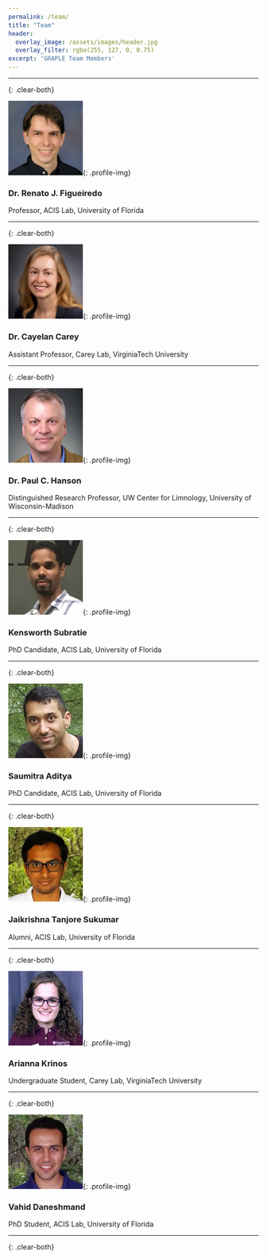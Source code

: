 ```yaml
---
permalink: /team/
title: "Team"
header:
  overlay_image: /assets/images/header.jpg
  overlay_filter: rgba(255, 127, 0, 0.75)
excerpt: 'GRAPLE Team Members'
---
```

---
{: .clear-both}

![Renato J. Figueiredo](../assets/images/renato.jpg){: .profile-img}

### Dr. Renato J. Figueiredo [<i class="fa fa-link"></i>](https://www.acis.ufl.edu/people/renatof)

Professor, ACIS Lab, University of Florida

---
{: .clear-both}

![Cayelan Carey](../assets/images/cayelan.jpg){: .profile-img}

### Dr. Cayelan Carey [<i class="fa fa-link"></i>](http://www.carey.biol.vt.edu/)

Assistant Professor, Carey Lab, VirginiaTech University

---
{: .clear-both}

![Paul C. Hanson](../assets/images/paul.jpg){: .profile-img}

### Dr. Paul C. Hanson [<i class="fa fa-link"></i>](http://hanson.limnology.wisc.edu/)

Distinguished Research Professor, UW Center for Limnology, University of Wisconsin-Madison

---
{: .clear-both}

![Kensworth Subratie](../assets/images/ken.jpg){: .profile-img}

### Kensworth Subratie [<i class="fa fa-link"></i>](https://www.acis.ufl.edu/people/kcratie)

PhD Candidate, ACIS Lab, University of Florida

---
{: .clear-both}

![Saumitra Aditya](../assets/images/saumitra.jpg){: .profile-img}

### Saumitra Aditya [<i class="fa fa-link"></i>](https://www.acis.ufl.edu/people/saumitraaditya)

PhD Candidate, ACIS Lab, University of Florida

---
{: .clear-both}

![Jaikrishna Tanjore Sukumar](../assets/images/jaikrishna.jpg){: .profile-img}

### Jaikrishna Tanjore Sukumar [<i class="fa fa-link"></i>](https://www.acis.ufl.edu/people/jaikrishna)

Alumni, ACIS Lab, University of Florida

---
{: .clear-both}

![Arianna Krinos](../assets/images/arianna.jpg){: .profile-img}

### Arianna Krinos

Undergraduate Student, Carey Lab, VirginiaTech University

---
{: .clear-both}

![Vahid Daneshmand](../assets/images/vahid.jpg){: .profile-img}

### Vahid Daneshmand [<i class="fa fa-link"></i>](https://www.acis.ufl.edu/people/vdaneshmand)

PhD Student, ACIS Lab, University of Florida

---
{: .clear-both}